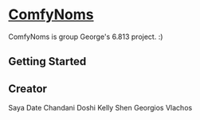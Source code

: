 # [ComfyNoms](http://web.mit.edu/chandani/www/comfynoms/pages/index.html) 

ComfyNoms is group George's 6.813 project. :)

## Getting Started

## Creator
Saya Date
Chandani Doshi
Kelly Shen
Georgios Vlachos
